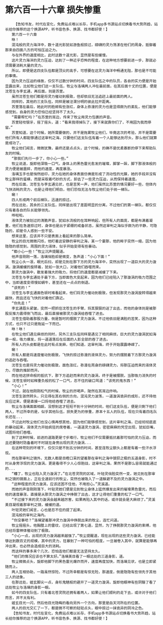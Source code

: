 # 第六百一十六章 损失惨重
        【告知书友，时代在变化，免费站点难以长存，手机app多书源站点切换看书大势所趋，站长给你推荐的这个换源APP，听书音色多、换源、找书都好使！】
       第六百一十六章
       咻！
       混沌般的灵力海洋中，数十道光影犹如游鱼般掠过，磅礴的灵力荡漾在他们的周身，抵御着那来自四面八方的可怕压迫之力。
       与在外界的速度相比，此时这数十道光影，显然是有些缓慢。
       这片灵力海洋的灵力压迫，达到了一种近乎恐怖的程度，在这种地方想要前进一步，那就必须需要消耗大量的灵力。
       所以，即便是这四支队伍都是顶尖的高手，可想要在这灵力海洋中畅通无阻，那也是不可能的事情。
       因为灵力压迫的缘故，仅仅不过数分钟的时间，四支队伍之中的队员，各自的实力便是开始显露出来，比如牧尘他们这一支队伍，牧尘与洛璃两人冲在最前面，在其后面十丈的位置，便是沈苍生与李玄通，再后面，则是苏萱。
       虽然沈苍生他们都是将灵力催动到极致，但却依旧无法追赶上最前面的两人。
       同样的，其他的三支队伍，同样是被泾渭分明的彼此拉开距离。
       苏萱落在最后，她此时的脸颊有些涨红，身体上弥漫的灵力也是显得颇为的紊乱，他们能够感觉到，自身的灵力恐怕已经坚持不了太久。
       “需要帮忙吗？”在苏萱的耳边，传来了牧尘用灵力包裹的声音。
       苏萱轻咬银牙，摇了摇头，道：“看来我得掉队了，接下来就靠你们了，不用因为我而停留。”
       苏萱知道，这个时候，她所需要做的，并不是拖累牧尘他们，毕竟这次的考验，并不是需要他们所有人都能够通过这审判之海，只要他们这支队伍有着一个人能够达到尽头，那么他们就算是成功了。
       牧尘他们闻言，微微犹豫，最终还是点点头，这个时候，的确不是优柔寡断的停下来帮助队友的时候。
       “那我们先行一步了，你小心一些。”
       牧尘说道，旋即他深吸一口气，身体上的黑色雷光愈发的璀璨，脚掌一跺，脚下那液体般的灵力便是被震碎，而他的速度，再度暴涨。
       洛璃玉手也是悄然结印，灵力在她的身体表面仿佛是形成了流动性的光膜，她的手段并没有牧尘那样的蛮横，而是采取着巧妙的方式，卸去了一些灵力压迫，从而保持着速度。
       而在后面，沈苍生与李玄通见状，也是苦笑一声，他们虽然比苏萱的情况要好一些，但体内飞快消耗的灵力，也是让得他们明白，他们恐怕无法与牧尘他们处于统一梯队。
       唰！
       四人形成两个前后梯队，迅速的掠过。
       而在远处，其余的三支队伍，同样是出现了差距明显的分离，不过他们的第一梯队，都仅仅只有着各自的队长能够领先。
       哗啦啦。
       液体灵力被划过的清脆声音，犹如水流般的在耳畔响起，但所有人的面庞，都是布满着凝重，他们在急速掠过时，身体也是出于紧绷的戒备状态，虽然这审判之海似乎颇为的平静，可隐隐的，却是令人感到一些不安。
       想来这里，应该并不只是表面上看起来的那么简单。
       牧尘的目光微微闪烁，他盯着这安静的审判之海，某一个霎那，他的眸子突然一缩，因为他隐隐的感觉到，周围的灵力液体，似乎开始变得有些暴动。
       “都小心一些！”牧尘沉声提醒道。
       他声音刚刚一落，洛璃俏脸却是微变，急声道：“小心下面！”
       牧尘心头一凛，眼光后扫，却是见到在那下方的灵力海洋中，突然出现了一道巨大的灵力漩涡，漩涡缓缓的旋转着，犹如一张大口，对着他们吞噬而来。
       那灵力漩涡中，散发着强大的吸力，将他们的速度都是减缓了下来。
       沈苍生与李玄通处于最下方，当即面色大变起来，因为他们已经陷入了那漩涡的吸力范围之中，当即速度变得慢如蜗牛，甚至还在一点点的倒退。
       “该死的！”
       沈苍生与李玄通面色顿时难看起来，他们将灵力催动到极致，但发现那灵力漩涡旋转得越来越快，而且还在飞快的对着他们靠近。
       “你先走！”
       李玄通眉头紧皱，突然一把抓住沈苍生的手臂，将其狠狠的送了出去，而他的身体则是被那股反推力震得倒飞而出，最后直接被那灵力漩涡给吞噬了进去。
       沈苍生借助着那股力量，倒是暂时的摆脱了灵力漩涡，不过他依旧是满脸的苦笑，因为这种方式，也只不过只是拖延一下而已。
       咻！咻！
       在牧尘他们遇见麻烦的同时，另外三支队伍同样是遇见了相同麻烦，巨大的灵力漩涡犹如海兽一般，吸力爆发，将一道道落后在后面的人影全部的吞了进去。
       所有人的头皮都是在此时有点发麻，他们知道，这审判海，终于开始展露峥嵘了。
       唰！
       所有人都是将速度催动到极致，飞快的掠过弥漫的液体灵力，努力的摆脱着下方那灵力漩涡的追赶与吞噬。
       沈苍生也是将灵力催动到极致，面色涨红，弥漫在周身的磅礴灵力，将那压迫而来的液体灵力，尽数的推卸而开。
       而在他这拼命般的抵抗下，那下方追赶而来的灵力漩涡，终于是被摆脱，当那吸力消失的时候，沈苍生顿时如释重负般的松了一口气，忍不住的破口骂道：“该死的鬼东西！”
       “小心！”
       不过，就在他刚刚松气的时候，牧尘的厉喝声，陡然在其耳边炸响。
       沈苍生骇然转头，只见得在其右侧的方向，混沌灵力波荡，一道漩涡诡异的成形，还不待他反应过来，便是直接一口将他给吞噬了进去。
       牧尘与洛璃面面相觑，没想到这才短短不到十分钟的时间，他们这支队伍，便是只剩下他们两人，不过所幸的是，似乎其他队伍，损失更为的惨重，原本十五人的队伍，现在只有着四名队长还在...
       不过此时牧尘他们也没心情再想其他，因为他们能够感觉到，这片审判之海，已经彻彻底底的暴动起来，液体灵力开始疯狂的席卷着，一道道灵力漩涡，密密麻麻的凭空出现，犹如巨嘴，试图将他们吞噬。
       到了这种时候，前进的道路更是寸步难行，牧尘他们不仅需要抵抗着那可怕的灵力压迫，而且还要随时防备着时不时就在身旁出现的灵力漩涡...
       在这种苛刻的环境下，仅仅只是不到五分钟的时间，甚至连牧尘额头上都是有着一些汗水浮现。
       而在那审判之镜外，无数人都是目瞪口呆的望着那在审判之海中狼狈之极的五道身影，时不时从身旁浮现的灵力漩涡，更是看得不少人心惊胆战，这审判之海，果然不是那么容易就能通过的...
       “糟了，牧尘也陷入灵力漩涡了。”在北苍灵院的区域，叶轻灵俏脸突然一变，她见到在那审判之镜的镜面上，正在全速前行的牧尘，突然也被吸入了一道躲避不及的灵力漩涡之中。
       “这种程度的灵力漩涡，应该还困不住他，不用担心。”灵溪道。
       而她的声音刚刚落下，叶轻灵她们便是见到牧尘身体上猛然爆发出来的璀璨黑色雷光，而后他的速度暴涨，直接是从那灵力漩涡之中挣脱了出去，这才让得他们重重的松了一口气。
       “不过接下来的灵力漩涡会越来越厉害，如果再陷入其中的话，或许就会是大麻烦了。”灵溪美目凝视着那审判之镜，缓缓的道。
       叶轻灵她们闻言，心也是忍不住的提了起来。
       混沌般的审判之海内。
       “你没事吧？”洛璃望着那冲灵力漩涡中挣脱出来的牧尘，连忙问道。
       牧尘摇摇头，他胸膛上的雷纹，已经出现了第七道，显然，为了挣脱那灵力漩涡的束缚，他已经将雷神体催动到了极致。
       “小心一点，出现的灵力漩涡越来越强了。”牧尘提醒道，现在出现的这些灵力漩涡，已经能够达到数百丈的规模，其中的灵力，狂暴到了一种可怕的程度，一旦被卷入其中，就算是能够再冲出来，也必然会造成巨大的消耗。
       而这样的事多来个几次，恐怕连他们都是无法坚持太久。
       “他们的情况应该也不算太好。”洛璃美目看了一眼远处的三道身影，道。
       牧尘微微点头，旋即他脚下的黑色雷光爆炸而开，速度再度加快，而洛璃见状，也是立即紧随而上。
       两人互相协助，一路虽然惊险，不过所幸都是有惊无险，那速度，倒是隐隐有些领先于其他三人的迹象。
       在那远处，姬玄脚尖一点，身形鬼魅般的避开了一道灵力漩涡，旋即他眼神有些阴翳了看了远处牧尘与洛璃的身影一眼。
       如今的四支队伍，只有着北苍灵院还拥有着两人，如果让他们顺利的走下去，或许对于他们而言，并不太有利。
       姬玄目光一闪，然后他目光隐晦的看向另外一个方向，那里是血天河所在的位置。
       两人的目光交汇了一下，都是微不可察的轻轻点头，眼中掠过一抹诡异的阴冷之色。
       【告知书友，时代在变化，免费站点难以长存，手机app多书源站点切换看书大势所趋，站长给你推荐的这个换源APP，听书音色多、换源、找书都好使！】